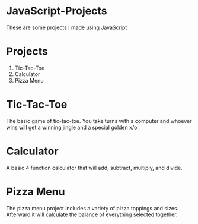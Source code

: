 # JavaScript-Projects

These are some projects I made using JavaScript

# Projects

1. Tic-Tac-Toe
2. Calculator
3. Pizza Menu

# Tic-Tac-Toe

The basic game of tic-tac-toe. You take turns with a computer and whoever wins will get a winning jingle and a special golden x/o.

# Calculator

A basic 4 function calculator that will add, subtract, multiply, and divide.

# Pizza Menu

The pizza menu project includes a variety of pizza toppings and sizes. Afterward it will calculate the balance of everything selected together.
